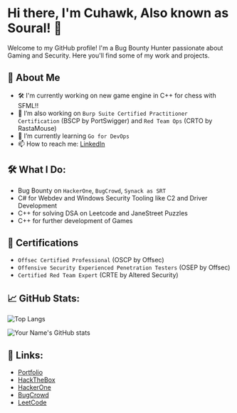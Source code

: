 # Hi there, I'm Cuhawk, Also known as Soural! 👋

Welcome to my GitHub profile! I'm a Bug Bounty Hunter passionate about Gaming and Security. Here you'll find some of my work and projects.

## 🚀 About Me
- 🛠️ I'm currently working on new game engine in C++ for chess with SFML!!
- 🔭 I’m also working on `Burp Suite Certified Practitioner Certification` (BSCP by PortSwigger) and `Red Team Ops` (CRTO by RastaMouse)
- 🌱 I’m currently learning `Go for DevOps`
- 📫 How to reach me: [LinkedIn](https://www.linkedin.com/in/souralcuhawk/)

## 🛠️ What I Do:
- Bug Bounty on `HackerOne`, `BugCrowd`, `Synack as SRT`
- C# for Webdev and Windows Security Tooling like C2 and Driver Development
- C++ for solving DSA on Leetcode and JaneStreet Puzzles
- C++ for further development of Games

## 📂 Certifications
- `Offsec Certified Professional` (OSCP by Offsec)
- `Offensive Security Experienced Penetration Testers` (OSEP by Offsec)
- `Certified Red Team Expert` (CRTE by Altered Security)

## 📈 GitHub Stats:
![Top Langs](https://github-readme-stats.vercel.app/api/top-langs/?username=cuhawk&layout=compact&theme=radical)

![Your Name's GitHub stats](https://github-readme-stats.vercel.app/api?username=cuhawk&show_icons=true&theme=radical)

## 🔗 Links:
- [Portfolio](https://blog.cuhawk.co.uk)
- [HackTheBox](https://app.hackthebox.eu/profile/542571)
- [HackerOne](https://hackerone.com/cuhawk?type=user)
- [BugCrowd](https://bugcrowd.com/Cuhawk)
- [LeetCode](https://leetcode.com/u/soural1717)
